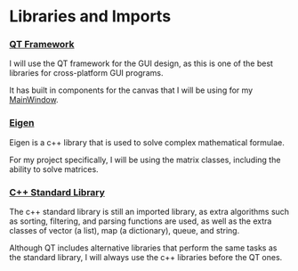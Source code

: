# Libraries and Imports

### [QT Framework](https://www.qt.io/)

I will use the QT framework for the GUI design, as
this is one of the best libraries for cross-platform GUI
programs.

It has built in components for the canvas that I will be using
for my [MainWindow](#main-window-in-use).


### [Eigen](https://eigen.tuxfamily.org/)

Eigen is a c++ library that is used to solve complex mathematical formulae.

For my project specifically, I will be using the matrix classes, including
the ability to solve matrices.

### [C++ Standard Library](https://www.cplusplus.com/reference/)

The c++ standard library is still an imported library, as extra algorithms
such as sorting, filtering, and parsing functions are used, as well as the extra
classes of vector (a list), map (a dictionary), queue, and string.

Although QT includes alternative libraries that perform the same tasks as the
standard library, I will always use the c++ libraries before the QT ones. 

